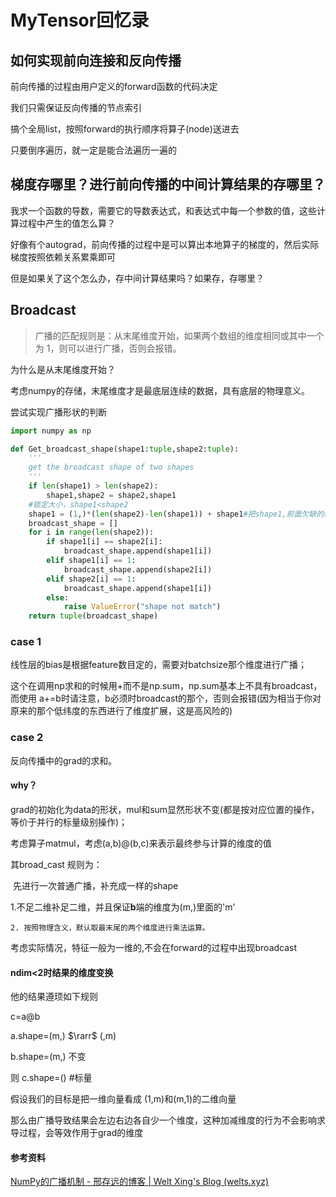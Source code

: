 # MyTensor回忆录

## 如何实现前向连接和反向传播

前向传播的过程由用户定义的forward函数的代码决定

我们只需保证反向传播的节点索引

搞个全局list，按照forward的执行顺序将算子(node)送进去

只要倒序遍历，就一定是能合法遍历一遍的

## 梯度存哪里？进行前向传播的中间计算结果的存哪里？

我求一个函数的导数，需要它的导数表达式，和表达式中每一个参数的值，这些计算过程中产生的值怎么算？

好像有个autograd，前向传播的过程中是可以算出本地算子的梯度的，然后实际梯度按照依赖关系累乘即可

但是如果关了这个怎么办，存中间计算结果吗？如果存，存哪里？

## Broadcast

> 广播的匹配规则是：从末尾维度开始，如果两个数组的维度相同或其中一个为 1，则可以进行广播，否则会报错。

为什么是从末尾维度开始？

考虑numpy的存储，末尾维度才是最底层连续的数据，具有底层的物理意义。

尝试实现广播形状的判断

```python
import numpy as np

def Get_broadcast_shape(shape1:tuple,shape2:tuple):
    '''
    get the broadcast shape of two shapes
    '''
    if len(shape1) > len(shape2):
        shape1,shape2 = shape2,shape1
    #锁定大小，shape1<shape2
    shape1 = (1,)*(len(shape2)-len(shape1)) + shape1#把shape1,前面欠缺的维度补齐
    broadcast_shape = []
    for i in range(len(shape2)):
        if shape1[i] == shape2[i]:
            broadcast_shape.append(shape1[i])
        elif shape1[i] == 1:
            broadcast_shape.append(shape2[i])
        elif shape2[i] == 1:
            broadcast_shape.append(shape1[i])
        else:
            raise ValueError("shape not match")
    return tuple(broadcast_shape)
```



### case 1

线性层的bias是根据feature数目定的，需要对batchsize那个维度进行广播；

这个在调用np求和的时候用+而不是np.sum，np.sum基本上不具有broadcast，而使用 a+=b时请注意，b必须时broadcast的那个，否则会报错(因为相当于你对原来的那个低纬度的东西进行了维度扩展，这是高风险的)

### case 2

反向传播中的grad的求和。

#### why？

grad的初始化为data的形状，mul和sum显然形状不变(都是按对应位置的操作，等价于并行的标量级别操作)；

考虑算子matmul，考虑(a,b)@(b,c)来表示最终参与计算的维度的值

其broad_cast 规则为：

​	先进行一次普通广播，补充成一样的shape

​	1.不足二维补足二维，并且保证**b**端的维度为(m,)里面的'm'

	2. 按照物理含义，默认取最末尾的两个维度进行乘法运算。

考虑实际情况，特征一般为一维的,不会在forward的过程中出现broadcast

#### ndim<2时结果的维度变换

他的结果遵顼如下规则

c=a@b

a.shape=(m,)  $\rarr$ (,m)

b.shape=(m,) 不变

则 c.shape=()   #标量

假设我们的目标是把一维向量看成 (1,m)和(m,1)的二维向量

那么由广播导致结果会左边右边各自少一个维度，这种加减维度的行为不会影响求导过程，会等效作用于grad的维度

#### 参考资料

[NumPy的广播机制 - 邢存远的博客 | Welt Xing's Blog (welts.xyz)](https://welts.xyz/2022/04/26/broadcast/)
